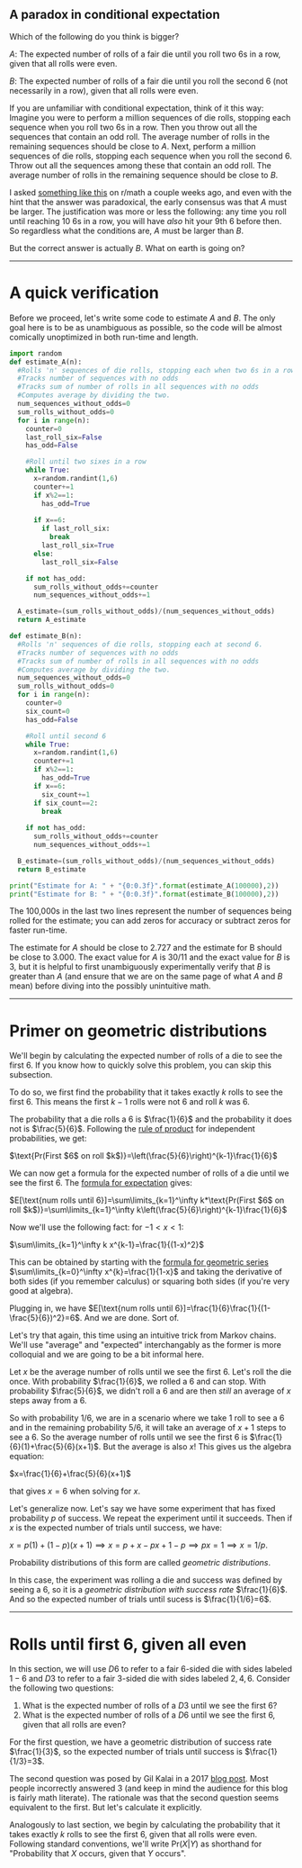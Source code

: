 ## A paradox in conditional expectation

Which of the following do you think is bigger?

$A$: The expected number of rolls of a fair die until you roll two $6\text{s}$ in a row, given that all rolls were even.

$B$: The expected number of rolls of a fair die until you roll the second $6$ (not necessarily in a row), given that all rolls were even.

If you are unfamiliar with conditional expectation, think of it this way: Imagine you were to perform a million sequences of die rolls, stopping each sequence when you roll two $6\text{s}$ in a row. Then you throw out all the sequences that contain an odd roll. The average number of rolls in the remaining sequences should be close to $A$. Next, perform a million sequences of die rolls, stopping each sequence when you roll the second $6$. Throw out all the sequences among these that contain an odd roll. The average number of rolls in the remaining sequence should be close to $B$.


I asked <a href="https://www.reddit.com/r/math/comments/17qcx8u/the_paradox_that_broke_me/">something like this</a> on r/math a couple weeks ago, and even with the hint that the answer was paradoxical, the early consensus was that $A$ must be larger. The justification was more or less the following: any time you roll until reaching 10 $6\text{s}$ in a row, you will have _also_ hit your 9th 6 before then. So regardless what the conditions are, $A$ must be larger than $B$.

But the correct answer is actually $B$. What on earth is going on?

---
# A quick verification

Before we proceed, let's write some code to estimate $A$ and $B$. The only goal here is to be as unambiguous as possible, so the code will be almost comically unoptimized in both run-time and length.

```Python
import random
def estimate_A(n):
  #Rolls 'n' sequences of die rolls, stopping each when two 6s in a row.
  #Tracks number of sequences with no odds
  #Tracks sum of number of rolls in all sequences with no odds
  #Computes average by dividing the two.
  num_sequences_without_odds=0
  sum_rolls_without_odds=0
  for i in range(n):
    counter=0
    last_roll_six=False
    has_odd=False

    #Roll until two sixes in a row
    while True:
      x=random.randint(1,6)
      counter+=1
      if x%2==1:
        has_odd=True
      
      if x==6:
        if last_roll_six:
          break
        last_roll_six=True
      else:
        last_roll_six=False

    if not has_odd:
      sum_rolls_without_odds+=counter
      num_sequences_without_odds+=1

  A_estimate=(sum_rolls_without_odds)/(num_sequences_without_odds)
  return A_estimate

def estimate_B(n):
  #Rolls 'n' sequences of die rolls, stopping each at second 6.
  #Tracks number of sequences with no odds
  #Tracks sum of number of rolls in all sequences with no odds
  #Computes average by dividing the two.
  num_sequences_without_odds=0
  sum_rolls_without_odds=0
  for i in range(n):
    counter=0
    six_count=0
    has_odd=False

    #Roll until second 6
    while True:
      x=random.randint(1,6)
      counter+=1
      if x%2==1:
        has_odd=True
      if x==6:
        six_count+=1
      if six_count==2:
        break
    
    if not has_odd:
      sum_rolls_without_odds+=counter
      num_sequences_without_odds+=1

  B_estimate=(sum_rolls_without_odds)/(num_sequences_without_odds)
  return B_estimate

print("Estimate for A: " + "{0:0.3f}".format(estimate_A(100000),2))
print("Estimate for B: " + "{0:0.3f}".format(estimate_B(100000),2))

```
The 100,000s in the last two lines represent the number of sequences being rolled for the estimate; you can add zeros for accuracy or subtract zeros for faster run-time.

The estimate for $A$ should be close to $2.727$ and the estimate for B should be close to $3.000$. The exact value for $A$ is $30/11$ and the exact value for $B$ is $3$, but it is helpful to first unambiguously experimentally verify that $B$ is greater than $A$ (and ensure that we are on the same page of what $A$ and $B$ mean) before diving into the possibly unintuitive math.

---
# Primer on geometric distributions

We'll begin by calculating the expected number of rolls of a die to see the first $6$. If you know how to quickly solve this problem, you can skip this subsection.

To do so, we first find the probability that it takes exactly $k$ rolls to see the first $6$. This means the first $k-1$ rolls were not $6$ and roll $k$ was $6$. 

The probability that a die rolls a $6$ is $\frac{1}{6}$ and the probability it does not is $\frac{5}{6}$. Following the <a href="https://brilliant.org/wiki/probability-rule-of-product/">rule of product</a> for independent probabilities, we get:

$\text{Pr(First $6$ on roll $k$)}=\left(\frac{5}{6}\right)^{k-1}\frac{1}{6}$

We can now get a formula for the expected number of rolls of a die until we see the first $6$. The <a href="https://online.stat.psu.edu/stat500/lesson/3/3.2/3.2.1">formula for expectation</a> gives:

$E[\text{num rolls until 6}]=\sum\limits_{k=1}^\infty k*\text{Pr(First $6$ on roll $k$)}=\sum\limits_{k=1}^\infty k\left(\frac{5}{6}\right)^{k-1}\frac{1}{6}$

Now we'll use the following fact: for $-1<x<1$:

$\sum\limits_{k=1}^\infty k x^{k-1}=\frac{1}{(1-x)^2}$

This can be obtained by starting with the <a href="https://www.khanacademy.org/math/ap-calculus-bc/bc-series-new/bc-10-2/a/proof-of-infinite-geometric-series-formula">formula for geometric series</a> $\sum\limits_{k=0}^\infty x^{k}=\frac{1}{1-x}$ and taking the derivative of both sides (if you remember calculus) or squaring both sides (if you're very good at algebra).

Plugging in, we have 
$E[\text{num rolls until 6}]=\frac{1}{6}\frac{1}{(1-\frac{5}{6})^2}=6$. 
And we are done. Sort of.

Let's try that again, this time using an intuitive trick from Markov chains. We'll use "average" and "expected" interchangably as the former is more colloquial and we are going to be a bit informal here.

Let $x$ be the average number of rolls until we see the first $6$. Let's roll the die once. With probability $\frac{1}{6}$, we rolled a $6$ and can stop. With probability 
$\frac{5}{6}$, we didn't roll a $6$ and are then _still_ an average of $x$ steps away from a $6$. 

So with probability $1/6$, we are in a scenario where we take $1$ roll to see a $6$ and in the remaining probability $5/6$, it will take an average of $x+1$ steps to see a $6$. So the average number of rolls until we see the first $6$ is $\frac{1}{6}(1)+\frac{5}{6}(x+1)$. But the average is also $x$! This gives us the algebra equation:

$x=\frac{1}{6}+\frac{5}{6}(x+1)$

that gives $x=6$ when solving for $x$.

Let's generalize now. Let's say we have some experiment that has fixed probability $p$ of success. We repeat the experiment until it succeeds. Then if $x$ is the 
expected number of trials until success, we have:

$x=p(1)+(1-p)(x+1)\implies x=p+x-px+1-p \implies px=1\implies x=1/p$.

Probability distributions of this form are called _geometric distributions_. 

In this case, the experiment was rolling a die and success was defined by seeing a $6$, so it is a _geometric distribution with success rate_ $\frac{1}{6}$. And so the expected number of trials until sucess is $\frac{1}{1/6}=6$.

---
# Rolls until first 6, given all even

In this section, we will use $D6$ to refer to a fair $6$-sided die with sides labeled $1-6$ and $D3$ to refer to a fair $3$-sided die with sides labeled $2,4,6$. Consider the following two questions:

1. What is the expected number of rolls of a $D3$ until we see the first $6$?
2. What is the expected number of rolls of a $D6$ until we see the first $6$, given that all rolls are even?

For the first question, we have a geometric distribution of success rate $\frac{1}{3}$, so the expected number of trials until success is $\frac{1}{1/3}=3$.

The second question was posed by Gil Kalai in a 2017 <a href="https://gilkalai.wordpress.com/2017/09/07/tyi-30-expected-number-of-dice-throws/">blog post</a>. Most people incorrectly answered 3 (and keep in mind the audience for this blog is fairly math literate). The rationale was that the second question seems equivalent to the first. But let's calculate it explicitly.

Analogously to last section, we begin by calculating the probability that it takes exactly $k$ rolls to see the first $6$, given that all rolls were even. Following standard conventions, we'll write $\text{Pr}(X|Y)$ as shorthand for "Probability that $X$ occurs, given that $Y$ occurs".
